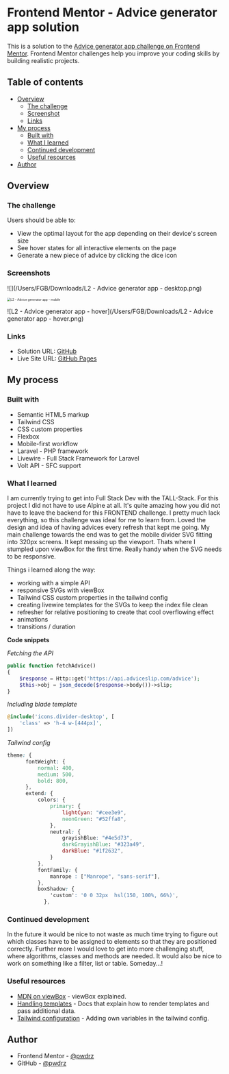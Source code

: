 # Frontend Mentor - Advice generator app solution

This is a solution to the [Advice generator app challenge on Frontend Mentor](https://www.frontendmentor.io/challenges/advice-generator-app-QdUG-13db). Frontend Mentor challenges help you improve your coding skills by building realistic projects.

## Table of contents

- [Overview](#overview)
  - [The challenge](#the-challenge)
  - [Screenshot](#screenshots)
  - [Links](#links)
- [My process](#my-process)
  - [Built with](#built-with)
  - [What I learned](#what-i-learned)
  - [Continued development](#continued-development)
  - [Useful resources](#useful-resources)
- [Author](#author)

## Overview

### The challenge

Users should be able to:

- View the optimal layout for the app depending on their device's screen size
- See hover states for all interactive elements on the page
- Generate a new piece of advice by clicking the dice icon

### Screenshots

![](/Users/FGB/Downloads/L2 - Advice generator app - desktop.png)

<img src="/Users/FGB/Downloads/L2 - Advice generator app - mobile.png" alt="L2 - Advice generator app - mobile" style="zoom:50%;" />

![L2 - Advice generator app - hover](/Users/FGB/Downloads/L2 - Advice generator app - hover.png)

### Links

- Solution URL: [GitHub](https://github.com/pwdrz/advice-generator-app)
- Live Site URL: [GitHub Pages](https://pwdrz.github.io/advice-generator-app/)

## My process

### Built with

- Semantic HTML5 markup
- Tailwind CSS
- CSS custom properties
- Flexbox
- Mobile-first workflow
- Laravel - PHP framework
- Livewire - Full Stack Framework for Laravel
- Volt API - SFC support

### What I learned

I am currently trying to get into Full Stack Dev with the TALL-Stack. For this project I did not have to use Alpine at all. It's quite amazing how you did not have to leave the backend for this FRONTEND challenge. I pretty much lack everything, so this challenge was ideal for me to learn from. Loved the design and idea of having advices every refresh that kept me going. My main challenge towards the end was to get the mobile divider SVG fitting into 320px screens. It kept messing up the viewport. Thats where I stumpled upon viewBox for the first time. Really handy when the SVG needs to be responsive.

Things i learned along the way:

- working with a simple API
- responsive SVGs with viewBox
- Tailwind CSS custom properties in the tailwind config
- creating livewire templates for the SVGs to keep the index file clean
- refresher for relative positioning to create that cool overflowing effect
- animations
- transitions / duration

**Code snippets**

*Fetching the API*

```php
public function fetchAdvice()
{
    $response = Http::get('https://api.adviceslip.com/advice');
    $this->obj = json_decode($response->body())->slip;
}
```
*Including blade template*

```php
@include('icons.divider-desktop', [
    'class' => 'h-4 w-[444px]',
])
```
*Tailwind config*

```css
theme: {
      fontWeight: {
          normal: 400,
          medium: 500,
          bold: 800,
      },
      extend: {
          colors: {
              primary: {
                  lightCyan: "#cee3e9",
                  neonGreen: "#52ffa8",
              },
              neutral: {
                  grayishBlue: "#4e5d73",
                  darkGrayishBlue: "#323a49",
                  darkBlue: "#1f2632",
              }
          },
          fontFamily: {
              manrope : ["Manrope", "sans-serif"],
          },
          boxShadow: {
              'custom': '0 0 32px  hsl(150, 100%, 66%)',
            },
```

### Continued development

In the future it would be nice to not waste as much time trying to figure out which classes have to be assigned to elements so that they are positioned correctly. Further more I would love to get into more challenging stuff, where algorithms, classes and methods are needed. It would also be nice to work on something like a filter, list or table. Someday...!

### Useful resources

- [MDN on viewBox](https://developer.mozilla.org/en-US/docs/Web/SVG/Attribute/viewBox) - viewBox explained.
- [Handling templates](https://laravel.com/docs/11.x/blade#including-subviews) - Docs that explain how to render templates and pass additional data.
- [Tailwind configuration](https://tailwindcss.com/docs/configuration) - Adding own variables in the tailwind config.

## Author

- Frontend Mentor - [@pwdrz](https://www.frontendmentor.io/profile/pwdrz)
- GitHub - [@pwdrz](https://github.com/pwdrz/)
